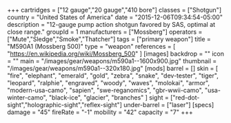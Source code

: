 +++
cartridges = ["12 gauge","20 gauge","410 bore"]
classes = ["Shotgun"]
country = "United States of America"
date = "2015-12-06T09:34:54-05:00"
description = "12-gauge pump action shotgun favored by SAS, optimal at close range."
groupId = 1
manufacturers = ["Mossberg"]
operators = ["Mute","Sledge","Smoke","Thatcher"]
tags = ["primary weapon"]
title = "M590A1 (Mossberg 500)"
type = "weapon"
references = [
  "https://en.wikipedia.org/wiki/Mossberg_500"
]
[images]
  backdrop = ""
  icon = ""
  main = "/images/gear/weapons/m590a1--1600x900.jpg"
  thumbnail = "/images/gear/weapons/m590a1--320x180.jpg"
[mods]
  barrel = []
  skin = [
    "fire",
    "elephant",
    "emerald",
    "gold",
    "zebra",
    "snake",
    "dev-tester",
    "tiger",
    "leopard",
    "ralphie",
    "engraved",
    "woody",
    "waves",
    "molokai",
    "armor",
    "modern-usa-camo",
    "sapien",
    "swe-reganomics",
    "gbr-wwii-camo",
    "usa-winter-camo",
    "black-ice",
    "glacier",
    "branches"
  ]
  sight = ["red-dot-sight","holographic-sight","reflex-sight"]
  under-barrel = ["laser"]
[specs]
  damage = "45"
  fireRate = "-1"
  mobility = "42"
  capacity = "7"
+++
